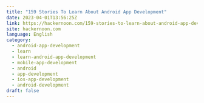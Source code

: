 ```yaml
---
title: "159 Stories To Learn About Android App Development"
date: 2023-04-01T13:56:25Z
link: https://hackernoon.com/159-stories-to-learn-about-android-app-development?source=rss&utm_medium=RSS&utm_source=news.12bit.vn
site: hackernoon.com
language: English
category:
  - android-app-development
  - learn
  - learn-android-app-development
  - mobile-app-development
  - android
  - app-development
  - ios-app-development
  - android-development
draft: false
---
```

